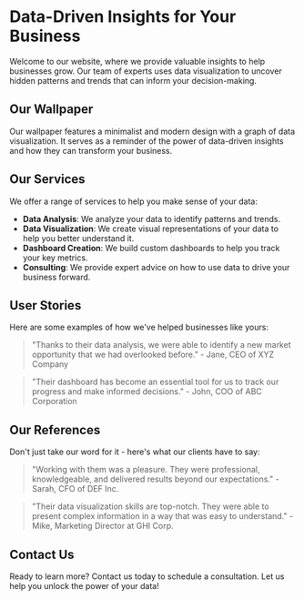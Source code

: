 <!--font:Cinzel Decorative-->

# Data-Driven Insights for Your Business

Welcome to our website, where we provide valuable insights to help businesses grow. Our team of experts uses data visualization to uncover hidden patterns and trends that can inform your decision-making.

## Our Wallpaper

Our wallpaper features a minimalist and modern design with a graph of data visualization. It serves as a reminder of the power of data-driven insights and how they can transform your business.

## Our Services

We offer a range of services to help you make sense of your data:

- **Data Analysis**: We analyze your data to identify patterns and trends.
- **Data Visualization**: We create visual representations of your data to help you better understand it.
- **Dashboard Creation**: We build custom dashboards to help you track your key metrics.
- **Consulting**: We provide expert advice on how to use data to drive your business forward.

## User Stories

Here are some examples of how we've helped businesses like yours:

> "Thanks to their data analysis, we were able to identify a new market opportunity that we had overlooked before." - Jane, CEO of XYZ Company

> "Their dashboard has become an essential tool for us to track our progress and make informed decisions." - John, COO of ABC Corporation

## Our References

Don't just take our word for it - here's what our clients have to say:

> "Working with them was a pleasure. They were professional, knowledgeable, and delivered results beyond our expectations." - Sarah, CFO of DEF Inc.

> "Their data visualization skills are top-notch. They were able to present complex information in a way that was easy to understand." - Mike, Marketing Director at GHI Corp.

## Contact Us

Ready to learn more? Contact us today to schedule a consultation. Let us help you unlock the power of your data!

<!--

Write me content for website with wallpaper which alt text is:

"A wallpaper with a graph of data visualization, in a minimalist and modern design."

The name/title of the page should not be 1:1 copy of the alt text but rather a real content of the website which is using this wallpaper.

- Use markdown format 
- Start with heading
- Heading should be short and concise
- The content should look like a real website 
- The website should not be about the wallpaper, wallpaper is just a related background
- Heading should be contain work "wallpaper" or "background"
- Include real sections like references, contact, user stories, etc. use things relevant to the page purpose.
- Feel free to use structure like headings, bullets, numbering, blockquotes, paragraphs, horizontal lines, etc.
- You can use formatting like bold or _italic_
- You can include UTF-8 emojis
- Links should be only #hash anchors (and you can refer to the document itself)
- Do not include images


---


# Data-Driven Insights for Your Business

Welcome to our website, where we provide valuable insights to help businesses grow. Our team of experts uses data visualization to uncover hidden patterns and trends that can inform your decision-making.

## Our Wallpaper

Our wallpaper features a minimalist and modern design with a graph of data visualization. It serves as a reminder of the power of data-driven insights and how they can transform your business.

## Our Services

We offer a range of services to help you make sense of your data:

- **Data Analysis**: We analyze your data to identify patterns and trends.
- **Data Visualization**: We create visual representations of your data to help you better understand it.
- **Dashboard Creation**: We build custom dashboards to help you track your key metrics.
- **Consulting**: We provide expert advice on how to use data to drive your business forward.

## User Stories

Here are some examples of how we've helped businesses like yours:

> "Thanks to their data analysis, we were able to identify a new market opportunity that we had overlooked before." - Jane, CEO of XYZ Company

> "Their dashboard has become an essential tool for us to track our progress and make informed decisions." - John, COO of ABC Corporation

## Our References

Don't just take our word for it - here's what our clients have to say:

> "Working with them was a pleasure. They were professional, knowledgeable, and delivered results beyond our expectations." - Sarah, CFO of DEF Inc.

> "Their data visualization skills are top-notch. They were able to present complex information in a way that was easy to understand." - Mike, Marketing Director at GHI Corp.

## Contact Us

Ready to learn more? Contact us today to schedule a consultation. Let us help you unlock the power of your data!

-->
